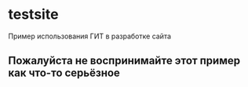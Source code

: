 # testsite
Пример использования ГИТ в разработке сайта
## Пожалуйста не воспринимайте этот пример как что-то серьёзное
